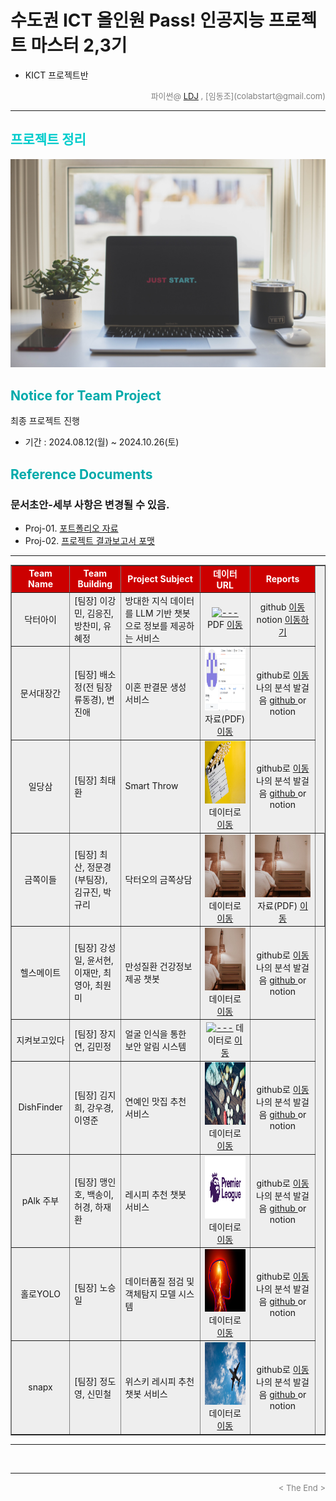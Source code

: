 
# 수도권 ICT 올인원 Pass! 인공지능 프로젝트 마스터 2,3기
* KICT 프로젝트반

<div align='right'>
	<font size=2 color='gray'>파이썬@ <font color='blue'>
	   <a href='https://www.facebook.com/dongjo.lim.7'>LDJ</a>
	</font>, [임동조](colabstart@gmail.com)</font></div>
<hr>

<h2><font color="#00CCCC"><b> 프로젝트 정리 </b></font></h2>

<img src="./images/just_start.jpg">

## <font color='#00AAAA'>Notice for Team Project</font>

최종 프로젝트 진행
* 기간 : 2024.08.12(월) ~ 2024.10.26(토) <br>

## <font color='#00AAAA'>Reference Documents</font>

### 문서초안-세부 사항은 변경될 수 있음.
- Proj-01. [포트폴리오 자료      ][proj-01]
- Proj-02. [프로젝트 결과보고서 포맷   ][proj-02]

[proj-01]:  ./docu/Goorm10_프로젝트보고서_포맷_OOO팀.docx "Go proj-01"
[proj-02]:  ./docu/팀별프로젝트수행_결과작성양식_kdigital.pptx "Go proj-02"

<hr>

<div align="left">
<table border=1 bgcolor="#EEEEEE">
	<tr bgcolor="#CC0000">
		<td width="100">
		<div align="center"><font color="#FFFFFF"><b>Team Name</b></font></div>
		</td>
		<td width="100">
		<div align="center"><font color="#FFFFFF"><b>Team Building</b></font></div>
		</td>
		<td width="300">
		<div align="center"><font color="#FFFFFF"><b>Project Subject</b></font></div>
		</td>
		<td width="150">
		<div align="center"><font color="#FFFFFF"><b>데이터 URL</b></font></div>
		<td width="200">
		<div align="center"><font color="#FFFFFF"><b>Reports</b></font></div>
		</td>
	</tr>
	<tr>
		<td>
		<div align="center"> 닥터아이 </b> </div>
		</td>
		<td>
			<div align="left"> [팀장] 이강민, 김응진, 방찬미, 유혜정 </div>
		</td>
		<td>
			<div align="left"> 방대한 지식 데이터를 LLM 기반 챗봇으로 정보를 제공하는 서비스 </div>
		</td>
		<td>
			<div align="center"> <a href="">
			<img src='images/04_sleep.jpg' width=200 height=100  alt="---"></a> 
			PDF <a href="./last_reports/Team_PhDi_last_V10.pdf"> 이동 </a>			
			</div>
		</td>
	   <td>
		   <div align="center"> github  <a href="https://github.com/jogibbeum"> 이동  </a></div>
			<div align="center"> notion <a href=""> 이동하기 </a> </div>
		</td>
	</tr>
	<tr>
		<td>
		<div align="center"> 문서대장간 </b> </div>
		</td>
		<td>
			<div align="left"> [팀장] 배소정(전 팀장 류동경), 변진애</div>
		</td>
		<td>
			<div align="left"> 이혼 판결문 생성 서비스 </div>
		</td>
		<td>
			<div align="center"> <a href="">
			<img src='images/01_brain_analysis.png' width=200 height=100  alt="---"></a> 
			자료(PDF) <a href="https://www.kaggle.com/datasets/jillanisofttech/brain-stroke-dataset"> 이동 </a>			
			</div>
		</td>
	<td>
		<div align="center"> github로  <a href="https://github.com/channy17"> 이동  </a></div>
			<div align="center"> 나의 분석 발걸음 <a href="https://github.com/channy17/DataAnalysis_2022"> github </a>or notion</div>
		</td>
	</tr>
	<tr>
		<td>
		<div align="center"> 일당삼  </b> </div>
		</td>
		<td>
			<div align="left"> [팀장] 최태환 </div>
		</td>
		<td>
			<div align="left"> Smart Throw </div>
		</td>
		<td>
			<div align="center"> <a href="">
			<img src='images/02_choi.jpg' width=200 height=100  alt="---"></a> 
			데이터로 <a href="https://dacon.io/competitions/open/235536/data"> 이동 </a>			
			</div>
		</td>
	<td>
		<div align="center"> github로  <a href="https://github.com/yeonu9"> 이동  </a></div>
			<div align="center"> 나의 분석 발걸음 <a href="https://github.com/yeonu9/MyDataAnalysis_2022"> github </a> or notion</div>
		</td>
	</tr>
	<tr>
		<td>
		<div align="center"> 금쪽이들 </b> </div>
		</td>
		<td>
			<div align="left"> [팀장] 최산, 정문경(부팀장), 김규진, 박규리 </div>
		</td>
		<td>
			<div align="left"> 닥터오의 금쪽상담 </div>
		</td>
		<td>
			<div align="center"> <a href="">
			<img src='images/03_airbnb_data.jpg' width=200 height=100  alt="---"></a> 
			데이터로 <a href="./last_reports/Team_DrOh_last.pdf"> 이동 </a>			
			</div>
		</td>
		<td>
			<div align="center"> <a href="">
			<img src='images/03_airbnb_data.jpg' width=200 height=100  alt="---"></a> 
			자료(PDF) <a href="https://www.kaggle.com/datasets/arianazmoudeh/airbnbopendata"> 이동 </a>			
			</div>
		</td>
	<td>
	<tr>
		<td>
		<div align="center"> 헬스메이트 </b> </div>
		</td>
		<td>
			<div align="left"> [팀장] 강성일, 윤서현, 이재만, 최영아, 최원미 </div>
		</td>
		<td>
			<div align="left"> 만성질환 건강정보 제공 챗봇 </div>
		</td>
		<td>
			<div align="center"> <a href="">
			<img src='images/03_airbnb_data.jpg' width=200 height=100  alt="---"></a> 
			데이터로 <a href="https://www.kaggle.com/datasets/arianazmoudeh/airbnbopendata"> 이동 </a>			
			</div>
		</td>
	<td>
		<div align="center"> github로  <a href="https://github.com/bestofGE"> 이동  </a></div>
			<div align="center"> 나의 분석 발걸음 <a href="https://bestofge.github.io/MyDataAnalysis/"> github </a> or notion</div>
		</td>
	</tr>
	<tr>
		<td>
		<div align="center"> 지켜보고있다 </b> </div>
		</td>
		<td>
			<div align="left"> [팀장] 장지연, 김민정</div>
		</td>
		<td>
			<div align="left"> 얼굴 인식을 통한 보안 알림 시스템 </div>
		</td>
		<td>
			<div align="center"> <a href="">
			<img src='images/04_sleep.jpg' width=200 height=100  alt="---"></a> 
			데이터로 <a href="https://www.kaggle.com/datasets/jboysen/mri-and-alzheimers"> 이동 </a>			
			</div>
		</td>
	<td>
	<tr>
		<td>
		<div align="center"> DishFinder </b> </div>
		</td>
		<td>
			<div align="left"> [팀장] 김지희, 강우경, 이영준  </div>
		</td>
		<td>
			<div align="left"> 연예인 맛집 추천 서비스 </div>
		</td>
		<td>
			<div align="center"> <a href="">
			<img src='images/05_image.png' width=200 height=100  alt="---"></a> 
			데이터로 <a href="http://opendata.hira.or.kr/op/opc/olapMsupInfo.do"> 이동 </a>			
			</div>
		</td>
	<td>
		<div align="center"> github로  <a href="https://github.com/juheefatal"> 이동  </a></div>
			<div align="center"> 나의 분석 발걸음 <a href="https://github.com/juheefatal/MyDataAnalysis"> github </a> or notion</div>
		</td>
	</tr>
	<tr>
		<td>
		<div align="center"> pAlk 주부 </b> </div>
		</td>
		<td>
			<div align="left"> [팀장] 맹인호, 백송이, 허경, 하재환</div>
		</td>
		<td>
			<div align="left"> 레시피 추천 챗봇 서비스 </div>
		</td>
		<td>
			<div align="center"> <a href="">
			<img src='images/06_Premier_League_Logo.png' width=200 height=100  alt="---"></a> 
			데이터로 <a href="https://www.kaggle.com/datasets/omkargowda/football-players-stats-premier-league-20212022"> 이동 </a>			
			</div>
		</td>
	<td>
		<div align="center"> github로  <a href="https://github.com/jus9298"> 이동  </a></div>
			<div align="center"> 나의 분석 발걸음 <a href="https://github.com/jus9298/football"> github </a> or notion</div>
		</td>
	</tr>
	<tr>
		<td>
		<div align="center"> 홀로YOLO </b> </div>
		</td>
		<td>
			<div align="left"> [팀장] 노승일 </div>
		</td>
		<td>
			<div align="left"> 데이터품질 점검 및 객체탐지 모델 시스템 </div>
		</td>
		<td>
			<div align="center"> <a href="">
			<img src='images/07_stroke.jpg' width=200 height=100  alt="---"></a> 
			데이터로 <a href="https://www.kaggle.com/datasets/fedesoriano/stroke-prediction-dataset?select=healthcare-dataset-stroke-data.csv"> 이동 </a>			
			</div>
		</td>
	<td>
		<div align="center"> github로  <a href="https://github.com/porrima53"> 이동  </a></div>
			<div align="center"> 나의 분석 발걸음 <a href="https://github.com/porrima53/my_data_analysis"> github </a> or notion</div>
		</td>
	</tr>
	<tr>
		<td>
		<div align="center"> snapx </b> </div>
		</td>
		<td>
			<div align="left"> [팀장] 정도영, 신민철 </div>
		</td>
		<td>
			<div align="left"> 위스키 레시피 추천 챗봇 서비스  </div>
		</td>
		<td>
			<div align="center"> <a href="">
			<img src='images/08_tour.jpg' width=200 height=100  alt="---"></a> 
			데이터로 <a href="https://dacon.io/competitions/official/235959/overview/description"> 이동 </a>			
			</div>
		</td>
	<td>
		<div align="center"> github로  <a href="https://github.com/P-C-Space"> 이동  </a></div>
			<div align="center"> 나의 분석 발걸음 <a href="https://github.com/P-C-Space/MyDataAnalysis"> github </a> or notion</div>
		</td>
	</tr>
</table>
</div>
<hr>

<br>
<hr>
<div align='right'><font size=2 color='gray'> &lt; The End &gt; </font></div>
